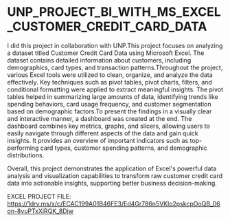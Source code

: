 # UNP_PROJECT_BI_WITH_MS_EXCEL_CUSTOMER_CREDIT_CARD_DATA

I did this project in collaboration with UNP.This project focuses on analyzing a dataset titled Customer Credit Card Data using Microsoft Excel. The dataset contains detailed information about customers, including demographics, card types, and transaction patterns.Throughout the project, various Excel tools were utilized to clean, organize, and analyze the data effectively. Key techniques such as pivot tables, pivot charts, filters, and conditional formatting were applied to extract meaningful insights. The pivot tables helped in summarizing large amounts of data, identifying trends like spending behaviors, card usage frequency, and customer segmentation based on demographic factors.To present the findings in a visually clear and interactive manner, a dashboard was created at the end. The dashboard combines key metrics, graphs, and slicers, allowing users to easily navigate through different aspects of the data and gain quick insights. It provides an overview of important indicators such as top-performing card types, customer spending patterns, and demographic distributions.

Overall, this project demonstrates the application of Excel's powerful data analysis and visualization capabilities to transform raw customer credit card data into actionable insights, supporting better business decision-making.

EXCEL PROJECT FILE: https://1drv.ms/x/c/ECAC199A01B46FE3/Ed4Gr786n5VKlo2pskcpOoQB_06on-8vuPTxXiRQK_8Djw
